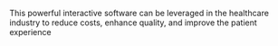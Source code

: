 This powerful interactive software can be leveraged in the healthcare industry to reduce costs, enhance quality, and improve the patient experience
